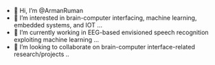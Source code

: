 - 👋 Hi, I’m @ArmanRuman
- 👀 I’m interested in brain-computer interfacing, machine learning, embedded systems, and IOT ...
- 🌱 I’m currently working in EEG-based envisioned speech recognition exploiting machine learning ...
- 💞️ I’m looking to collaborate on brain-computer interface-related research/projects ..

<!---
ArmanRuman/ArmanRuman is a ✨ special ✨ repository because its `README.md` (this file) appears on your GitHub profile.
You can click the Preview link to take a look at your changes.
--->
